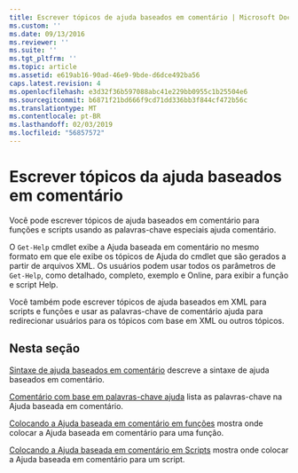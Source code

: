 ```yaml
---
title: Escrever tópicos de ajuda baseados em comentário | Microsoft Docs
ms.custom: ''
ms.date: 09/13/2016
ms.reviewer: ''
ms.suite: ''
ms.tgt_pltfrm: ''
ms.topic: article
ms.assetid: e619ab16-90ad-46e9-9bde-d6dce492ba56
caps.latest.revision: 4
ms.openlocfilehash: e3d32f36b597088abc41e229bb0955c1b25504e6
ms.sourcegitcommit: b6871f21bd666f9cd71dd336bb3f844cf472b56c
ms.translationtype: MT
ms.contentlocale: pt-BR
ms.lasthandoff: 02/03/2019
ms.locfileid: "56857572"
---
```

# <a name="writing-comment-based-help-topics"></a>Escrever tópicos da ajuda baseados em comentário

Você pode escrever tópicos de ajuda baseados em comentário para funções e scripts usando as palavras-chave especiais ajuda comentário.

 O `Get-Help` cmdlet exibe a Ajuda baseada em comentário no mesmo formato em que ele exibe os tópicos de Ajuda do cmdlet que são gerados a partir de arquivos XML. Os usuários podem usar todos os parâmetros de `Get-Help`, como detalhado, completo, exemplo e Online, para exibir a função e script Help.

 Você também pode escrever tópicos de ajuda baseados em XML para scripts e funções e usar as palavras-chave de comentário ajuda para redirecionar usuários para os tópicos com base em XML ou outros tópicos.

## <a name="in-this-section"></a>Nesta seção

 [Sintaxe de ajuda baseados em comentário](./syntax-of-comment-based-help.md) descreve a sintaxe de ajuda baseados em comentário.

 [Comentário com base em palavras-chave ajuda](./comment-based-help-keywords.md) lista as palavras-chave na Ajuda baseada em comentário.

 [Colocando a Ajuda baseada em comentário em funções](./placing-comment-based-help-in-functions.md) mostra onde colocar a Ajuda baseada em comentário para uma função.

 [Colocando a Ajuda baseada em comentário em Scripts](./placing-comment-based-help-in-scripts.md) mostra onde colocar a Ajuda baseada em comentário para um script.
